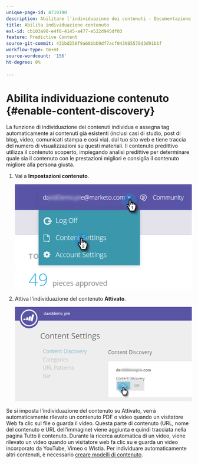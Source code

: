 ```yaml
---
unique-page-id: 4719190
description: Abilitare l’individuazione dei contenuti - Documentazione di Marketo - Documentazione del prodotto
title: Abilita individuazione contenuto
exl-id: cb103a90-e4f8-4145-a477-e522d945df03
feature: Predictive Content
source-git-commit: 431bd258f9a68bbb9df7acf043085578d3d91b1f
workflow-type: tm+mt
source-wordcount: '156'
ht-degree: 0%

---
```


# Abilita individuazione contenuto {#enable-content-discovery}

La funzione di individuazione dei contenuti individua e assegna tag automaticamente ai contenuti già esistenti (inclusi casi di studio, post di blog, video, comunicati stampa e così via). dal tuo sito web e tiene traccia del numero di visualizzazioni su questi materiali.  Il contenuto predittivo utilizza il contenuto scoperto, impiegando analisi predittive per determinare quale sia il contenuto con le prestazioni migliori e consiglia il contenuto migliore alla persona giusta.

1. Vai a **Impostazioni contenuto**.

   ![](assets/settings-dropdown-hand.png)

1. Attiva l&#39;individuazione del contenuto **Attivato**.

   ![](assets/content-discovery-on-hand.png)

Se si imposta l&#39;individuazione del contenuto su Attivato, verrà automaticamente rilevato un contenuto PDF o video quando un visitatore Web fa clic sul file o guarda il video. Questa parte di contenuto (URL, nome del contenuto e URL dell’immagine) viene aggiunta e quindi tracciata nella pagina Tutto il contenuto. Durante la ricerca automatica di un video, viene rilevato un video quando un visitatore web fa clic su e guarda un video incorporato da YouTube, Vimeo o Wistia. Per individuare automaticamente altri contenuti, è necessario [creare modelli di contenuto](/help/marketo/product-docs/predictive-content/getting-started/create-content-patterns.md).
